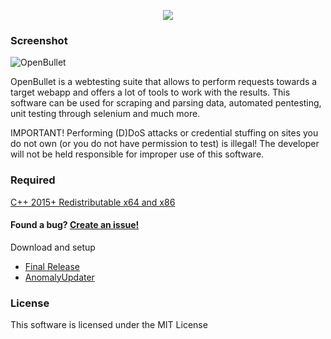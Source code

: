 <p align="center">
  <a href="https://github.com/OpenBulletAnomaly/OpenBullet-Anomaly/releases"><img src="https://img.shields.io/badge/Release-1.4.5-blue"></a> 
</p>

### Screenshot

![OpenBullet](https://user-images.githubusercontent.com/110566590/182718470-3193a28c-363a-4897-8610-540889854233.png)


OpenBullet is a webtesting suite that allows to perform requests towards a target webapp and offers a lot of tools to work with the results.
This software can be used for scraping and parsing data, automated pentesting, unit testing through selenium and much more.

IMPORTANT! Performing (D)DoS attacks or credential stuffing on sites you do not own (or you do not have permission to test) is illegal! 
The developer will not be held responsible for improper use of this software.

### Required
[C++ 2015+ Redistributable x64 and x86](https://www.microsoft.com/en-us/download/details.aspx?id=52685)

#### Found a bug? [Create an issue!](https://help.github.com/en/articles/creating-an-issue)

Download and setup
- [Final Release](https://github.com/OpenBulletAnomaly/OpenBullet-Anomaly/releases)
- [AnomalyUpdater](https://github.com/OpenBulletAnomaly/OpenBullet-Anomaly/releases/download/1.4.5/AnomalyUpdater.exe)

### License
This software is licensed under the MIT License
